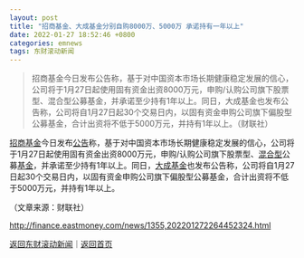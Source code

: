 ```yaml
---
layout: post
title: "招商基金、大成基金分别自购8000万、5000万 承诺持有一年以上"
date: 2022-01-27 18:52:46 +0800
categories: emnews
tags: 东财滚动新闻
---
```

> 招商基金今日发布公告称，基于对中国资本市场长期健康稳定发展的信心，公司将于1月27日起使用固有资金出资8000万元，申购/认购公司旗下股票型、混合型公募基金，并承诺至少持有1年以上。同日，大成基金也发布公告称，公司将自1月27日起30个交易日内，以固有资金申购公司旗下偏股型公募基金，合计出资将不低于5000万元，并持有1年以上。（财联社）

<p><span id="Info.3210"><a href="http://fund.eastmoney.com/company/80036782.html" class="infokey">招商基金</a></span>今日发布<span id="Info.3332"><a href="http://data.eastmoney.com/notices/" class="infokey">公告</a></span>称，基于对中国资本市场长期健康稳定发展的信心，公司将于1月27日起使用固有资金出资8000万元，申购/认购公司旗下股票型、<span id="Info.3133"><a href="http://fund.eastmoney.com/HH_jzzzl.html" class="infokey">混合型</a></span>公募<span id="Info.3293"><a href="http://data.eastmoney.com/zlsj/" class="infokey">基金</a></span>，并承诺至少持有1年以上。同日，<span id="Info.3154"><a href="http://fund.eastmoney.com/company/80000225.html" class="infokey">大成基金</a></span>也发布公告称，公司将自1月27日起30个交易日内，以固有资金申购公司旗下偏股型公募基金，合计出资将不低于5000万元，并持有1年以上。</p><p class="em_media">（文章来源：财联社）</p>

<http://finance.eastmoney.com/news/1355,202201272264452324.html>

[返回东财滚动新闻](//finews.withounder.com/emnews/)｜[返回首页](//finews.withounder.com/)